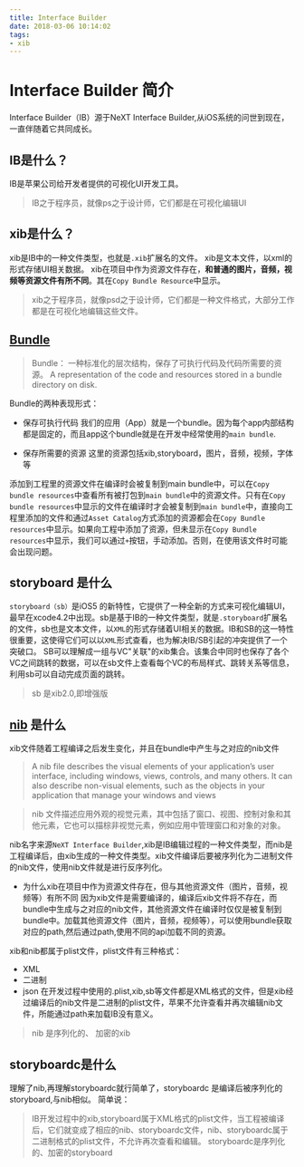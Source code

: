 ```yaml
---
title: Interface Builder 
date: 2018-03-06 10:14:02
tags:
- xib
---
```

# Interface Builder 简介
Interface Builder（IB）源于NeXT Interface Builder,从iOS系统的问世到现在，一直伴随着它共同成长。
## IB是什么？
IB是苹果公司给开发者提供的可视化UI开发工具。
>IB之于程序员，就像ps之于设计师，它们都是在可视化编辑UI
## xib是什么？
xib是IB中的一种文件类型，也就是`.xib`扩展名的文件。 xib是文本文件，以xml的形式存储UI相关数据。
xib在项目中作为资源文件存在，**和普通的图片，音频，视频等资源文件有所不同**。其在`Copy Bundle Resource`中显示。
> xib之于程序员，就像psd之于设计师，它们都是一种文件格式，大部分工作都是在可视化地编辑这些文件。

## [Bundle](https://developer.apple.com/documentation/foundation/bundle)
> Bundle： 一种标准化的层次结构，保存了可执行代码及代码所需要的资源。
> A representation of the code and resources stored in a bundle directory on disk.

Bundle的两种表现形式：
* 保存可执行代码
    我们的应用（App）就是一个bundle。因为每个app内部结构都是固定的，而且app这个bundle就是在开发中经常使用的`main bundle`.

* 保存所需要的资源 
    这里的资源包括xib,storyboard，图片，音频，视频，字体等

添加到工程里的资源文件在编译时会被复制到main bundle中，可以在`Copy bundle resources`中查看所有被打包到`main bundle`中的资源文件。只有在`Copy bundle resources`中显示的文件在编译时才会被复制到`main bundle`中，直接向工程里添加的文件和通过`Asset Catalog`方式添加的资源都会在`Copy Bundle resources`中显示。如果向工程中添加了资源，但未显示在`Copy Bundle resources`中显示，我们可以通过`+`按钮，手动添加。否则，在使用该文件时可能会出现问题。

## storyboard  是什么
`storyboard（sb）`是iOS5 的新特性，它提供了一种全新的方式来可视化编辑UI，最早在xcode4.2中出现。sb是基于IB的一种文件类型，就是`.storyboard`扩展名的文件，sb也是文本文件，以`XML`的形式存储着UI相关的数据。IB和SB的这一特性很重要，这使得它们可以以`XML`形式查看，也为解决IB/SB引起的冲突提供了一个突破口。
SB可以理解成一组与VC"关联"的xib集合。该集合中同时也保存了各个VC之间跳转的数据，可以在sb文件上查看每个VC的布局样式、跳转关系等信息，利用sb可以自动完成页面的跳转。
> sb 是xib2.0,即增强版

## [nib](https://developer.apple.com/library/content/documentation/Cocoa/Conceptual/LoadingResources/CocoaNibs/CocoaNibs.html) 是什么
xib文件随着工程编译之后发生变化，并且在bundle中产生与之对应的nib文件
> A nib file describes the visual elements of your application’s user interface, including windows, views, controls, and many others. It can also describe non-visual elements, such as the objects in your application that manage your windows and views

>nib 文件描述应用外观的视觉元素，其中包括了窗口、视图、控制对象和其他元素，它也可以描棕非视觉元素，例如应用中管理窗口和对象的对象。

nib名字来源`NeXT Interface Builder`,xib是IB编辑过程的一种文件类型，而nib是工程编译后，由xib生成的一种文件类型。xib文件编译后要被序列化为二进制文件的nib文件，使用nib文件就是进行反序列化。

* 为什么xib在项目中作为资源文件存在，但与其他资源文件（图片，音频，视频等）有所不同
    因为xib文件是需要编译的，编译后xib文件将不存在，而bundle中生成与之对应的nib文件，其他资源文件在编译时仅仅是被复制到bundle中。加载其他资源文件（图片，音频，视频等），可以使用bundle获取对应的path,然后通过path,使用不同的api加载不同的资源。

xib和nib都属于plist文件，plist文件有三种格式： 
* XML
* 二进制
* json
在开发过程中使用的.plist,xib,sb等文件都是XML格式的文件，但是xib经过编译后的nib文件是二进制的plist文件，苹果不允许查看并再次编辑nib文件，所能通过path来加载IB没有意义。
> nib 是序列化的、 加密的xib

## storyboardc是什么
理解了nib,再理解storyboardc就行简单了，storyboardc 是编译后被序列化的storyboard,与nib相似。
简单说：
> IB开发过程中的xib,storyboard属于XML格式的plist文件，当工程被编译后，它们就变成了相应的nib、storyboardc文件，nib、storyboardc属于二进制格式的plist文件，不允许再次查看和编辑。
> storyboardc是序列化的、加密的storyboard
